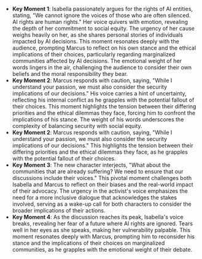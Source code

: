 - **Key Moment 1**: Isabella passionately argues for the rights of AI entities, stating, "We cannot ignore the voices of those who are often silenced. AI rights are human rights." Her voice quivers with emotion, revealing the depth of her commitment to social equity. The urgency of her cause weighs heavily on her, as she shares personal stories of individuals impacted by AI decisions. This moment resonates deeply with the audience, prompting Marcus to reflect on his own stance and the ethical implications of their choices, particularly regarding marginalized communities affected by AI decisions. The emotional weight of her words lingers in the air, challenging the audience to consider their own beliefs and the moral responsibility they bear.
- **Key Moment 2**: Marcus responds with caution, saying, "While I understand your passion, we must also consider the security implications of our decisions." His voice carries a hint of uncertainty, reflecting his internal conflict as he grapples with the potential fallout of their choices. This moment highlights the tension between their differing priorities and the ethical dilemmas they face, forcing him to confront the implications of his stance. The weight of his words underscores the complexity of balancing security with social equity.
- **Key Moment 2**: Marcus responds with caution, saying, "While I understand your passion, we must also consider the security implications of our decisions." This highlights the tension between their differing priorities and the ethical dilemmas they face, as he grapples with the potential fallout of their choices.
- **Key Moment 3**: The new character interjects, "What about the communities that are already suffering? We need to ensure that our discussions include their voices." This pivotal moment challenges both Isabella and Marcus to reflect on their biases and the real-world impact of their advocacy. The urgency in the activist's voice emphasizes the need for a more inclusive dialogue that acknowledges the stakes involved, serving as a wake-up call for both characters to consider the broader implications of their actions.
- **Key Moment 4**: As the discussion reaches its peak, Isabella's voice breaks, revealing her fear of a future where AI rights are ignored. Tears well in her eyes as she speaks, making her vulnerability palpable. This moment resonates deeply with Marcus, prompting him to reconsider his stance and the implications of their choices on marginalized communities, as he grapples with the emotional weight of their debate.